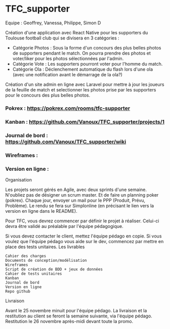 # TFC_supporter

Equipe : Geoffrey, Vanessa, Philippe, Simon D

Création d'une application avec React Native pour les supporters du Toulouse football club qui se divisera en 3 catégories :

- Catégorie Photos : Sous la forme d'un concours des plus belles photos de supporters pendant le match. On pourra prendre des photos et voter/liker pour les photos sélectionnées par l'admin.
- Catégorie Vote : Les supporters pourront voter pour l'homme du match.
- Catégorie Ola : Déclenchement automatique du flash lors d'une ola (avec une notification avant le démarrage de la ola?)

Création d'un site admin en ligne avec Laravel pour mettre à jour les joueurs de la feuille de match et selectionner les photos prise par les supporters pour le concours des plus belles photos. 

### Pokrex : https://pokrex.com/rooms/tfc-supporter
### Kanban : https://github.com/Vanoux/TFC_supporter/projects/1 
### Journal de bord : https://github.com/Vanoux/TFC_supporter/wiki
### Wireframes :
### Version en ligne :


Organisation

Les projets seront gérés en Agile, avec deux sprints d'une semaine.
N'oubliez pas de désigner un scrum master.
Et de faire un planning poker (pokrex). Chaque jour, envoyer un mail pour le PPP (Produit, Prévu, Problème).
Le rendu se fera sur Simplonline (en précisant le lien vers la version en ligne dans le README).

Pour TFC, vous devrez commencer par définir le projet à réaliser.
Celui-ci devra être validé au préalable par l'équipe pédagogique.

Si vous devez contacter le client, mettez l'équipe pédago en copie. Si vous voulez que l'équipe pédago vous aide sur le dev, commencez par mettre en place des tests unitaires.
Les livrables

    Cahier des charges
    Documents de conception/modélisation
    Wireframes
    Script de création de BDD + jeux de données
    Cahier de tests unitaires
    Kanban
    Journal de bord
    Version en ligne
    Repo github

Livraison

Avant le 25 novembre minuit pour l'équipe pédago.
La livraison et la restitution au client se feront la semaine suivante, via l'équipe pédago.
Restitution le 26 novembre après-midi devant toute la promo.



